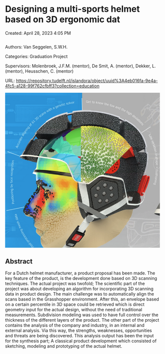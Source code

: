 # Designing a multi-sports helmet based on 3D ergonomic dat

Created: April 28, 2023 4:05 PM

```{tags}  3d scans, personalized
```

Authors: Van Seggelen, S.W.H.

Categories: Graduation Project

Supervisors: Molenbroek, J.F.M. (mentor), De Smit, A. (mentor), Dekker, L. (mentor), Heusschen, C. (mentor)

URL: https://repository.tudelft.nl/islandora/object/uuid%3A4eb016fa-9e4a-4fc5-a128-99f762cfbff3?collection=education

![3d_print_helmet.png](3d_print_helmet.png)

## **Abstract**

For a Dutch helmet manufacturer, a product proposal has been made. The key feature of the product, is the development done based on 3D scanning techniques. The actual project was twofold; The scientific part of the project was about developing an algorithm for incorporating 3D scanning data in product design. The main challenge was to automatically align the scans based in the Grasshopper environment. After this, an envelope based on a certain percentile in 3D space could be retrieved which is direct geometry input for the actual design, without the need of traditional measurements. Subdivision modeling was used to have full control over the thickness of the different layers of the product. The other part of the project contains the analysis of the company and industry, in an internal and external analysis. Via this way, the strengths, weaknesses, opportunities and threats are being discovered. This analysis output has been the input for the synthesis part; A classical product development which consisted of sketching, modeling and prototyping of the actual helmet.